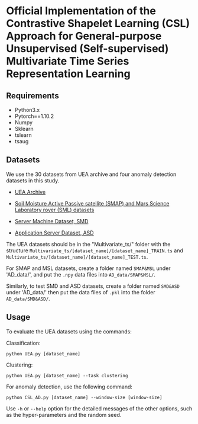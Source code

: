 # Official Implementation of the Contrastive Shapelet Learning (CSL) Approach for General-purpose Unsupervised (Self-supervised) Multivariate Time Series Representation Learning

## Requirements
* Python3.x
* Pytorch==1.10.2
* Numpy
* Sklearn
* tslearn
* tsaug

## Datasets
We use the 30 datasets from UEA archive and four anomaly detection datasets in this study.

* [UEA Archive](http://www.timeseriesclassification.com/)

* [Soil Moisture Active Passive satellite (SMAP)
and Mars Science Laboratory rover (SML) datasets](https://dl.acm.org/doi/10.1145/3219819.3219845)

* [Server Machine
Dataset, SMD](https://dl.acm.org/doi/10.1145/3292500.3330672)

* [Application Server Dataset, ASD](https://dl.acm.org/doi/10.1145/3447548.3467075)

The UEA datasets should be in the "Multivariate_ts/" folder with the structure `Multivariate_ts/[dataset_name]/[dataset_name]_TRAIN.ts` and `Multivariate_ts/[dataset_name]/[dataset_name]_TEST.ts`.

For SMAP and MSL datasets, create a folder named `SMAP&MSL` under 'AD_data/', and put the `.npy` data files into `AD_data/SMAP&MSL/`.

Similarly, to test SMD and ASD datasets, create a folder named `SMD&ASD` under 'AD_data/' then put the data files of `.pkl` into the folder `AD_data/SMD&ASD/`.


## Usage

To evaluate the UEA datasets using the commands:

Classification:

`python UEA.py [dataset_name]`

Clustering:

`python UEA.py [dataset_name] --task clustering`

For anomaly detection, use the following command:

`python CSL_AD.py [dataset_name] --window-size [window-size]`

Use `-h` or `--help` option for the detailed messages of the other options, such as the hyper-parameters and the random seed.
